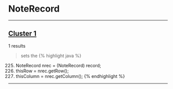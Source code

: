 # NoteRecord

***

## [Cluster 1](./1)
1 results
> sets the 
{% highlight java %}
225. NoteRecord nrec = (NoteRecord) record;
227. thisRow = nrec.getRow();
228. thisColumn = nrec.getColumn();
{% endhighlight %}

***

